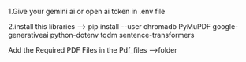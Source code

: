1.Give your gemini ai or open ai token in .env file

2.install this libraries --> pip install --user chromadb PyMuPDF google-generativeai python-dotenv tqdm sentence-transformers

 Add the Required PDF Files in the Pdf_files -->folder